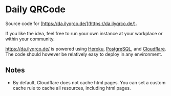 # Daily QRCode

Source code for [https://da.ilyqrco.de/](https://da.ilyqrco.de/).

If you like the idea, feel free to run your own instance at your workplace or within your
community.

https://da.ilyqrco.de/ is powered using [Heroku](https://heroku.com/), [PostgreSQL](https://www.heroku.com/postgres), and [Cloudflare](https://cloudflare.com/). The code should
however be relatively easy to deploy in any environment.

## Notes
- By default, Cloudflare does not cache html pages. You can set a custom cache rule to cache
  all resources, including html pages.
